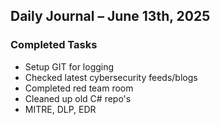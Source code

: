 ## Daily Journal – June 13th, 2025

### Completed Tasks
 - Setup GIT for logging
 - Checked latest cybersecurity feeds/blogs
 - Completed red team room
 - Cleaned up old C# repo's
 - MITRE, DLP, EDR